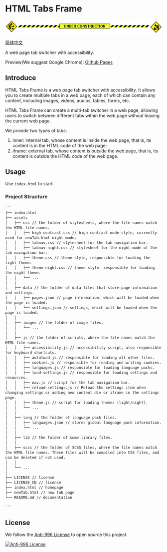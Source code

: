 # HTML Tabs Frame

![Under Construction](assets/images/under-construction.gif)

[简体中文](./README_CN.md)

A web page tab switcher with accessibility.

Preview(We suggest Google Chrome): [Github Pages](https://yubac.github.io/HTML-Tabs-Frame)

## Introduce

HTML Tabs Frame is a web page tab switcher with accessibility. It allows you to create multiple tabs in a web page, each of which can contain any content, including images, videos, audios, tables, forms, etc.

HTML Tabs Frame can create a multi-tab switcher in a web page, allowing users to switch between different tabs within the web page without leaving the current web page.

We provide two types of tabs:

1. inner: internal tab, whose content is inside the web page, that is, its content is in the HTML code of the web page;
2. iframe: external tab, whose content is outside the web page, that is, its content is outside the HTML code of the web page.

## Usage

Use `index.html` to start.

### Project Structure

    ```
    ├── index.html
    ├── assets
    │   ├── css // the folder of stylesheets, where the file names match the HTML file names.
    │   │   ├── high-contrast.css // high contrast mode style, currently used for newTab.html night mode.
    │   │   ├── tabnav.css // stylesheet for the tab navigation bar.
    │   │   ├── tabnav-night.css // stylesheet for the night mode of the tab navigation bar.
    │   │   ├── theme.css // theme style, responsible for loading the light theme.
    │   │   ├── theme-night.css // theme style, responsible for loading the night theme.
    │   │   └── ...
    │   │
    │   ├── data // the folder of data files that store page information and settings.
    │   │   ├── pages.json // page information, which will be loaded when the page is loaded.
    │   │   └── settings.json // settings, which will be loaded when the page is loaded.
    │   │
    │   ├── images // the folder of image files.
    │   │   └── ...
    │   │
    │   ├── js // the folder of scripts, where the file names match the HTML file names.
    │   │   ├── accessibility.js // accessibility script, also responsible for keyboard shortcuts.
    │   │   ├── autoload.js // responsible for loading all other files.
    │   │   ├── cookies.js // responsible for reading and writing cookies.
    │   │   ├── languages.js // responsible for loading language packs.
    │   │   ├── load-settings.js // responsible for loading settings and resources.
    │   │   ├── nav.js // script for the tab navigation bar.
    │   │   ├── reload-settings.js // Reload the settings item when changing settings or adding new content div or iframe in the settings page.
    │   │   ├── theme.js // script for loading themes (light/night).
    │   │   └── ...
    │   │
    │   ├── lang // the folder of language pack files.
    │   │   ├── languages.json // stores global language pack information.
    │   │   └── ...
    │   │
    │   ├── lib // the folder of some library files.
    │   │
    │   ├── scss // the folder of SCSS files, where the file names match the HTML file names. These files will be compiled into CSS files, and can be deleted if not used.
    │   │
    │   └── ...
    │
    ├── LICENSE // license
    ├── LICENSE_CN // license
    ├── index.html // homepage
    ├── newTab.html // new tab page
    └── README.md // documentation

    ```

## License

We follow the [Anti-996 License](https://github.com/996icu/996.ICU/blob/master/LICENSE) to open source this project.

[![Anti-996 License](https://img.shields.io/static/v1?label=LICENSE&message=%22Anti%20996%22%20License%20Version%201.0&color=blue&style=for-the-badge)](https://github.com/996icu/996.ICU/blob/master/LICENSE)
